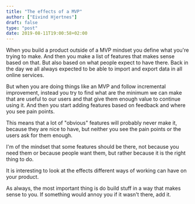 ```yaml
---
title: "The effects of a MVP"
author: ["Eivind Hjertnes"]
draft: false
type: "post"
date: 2019-08-11T19:00:58+02:00
---
```


When you build a product outside of a MVP mindset you define what you're
trying to make. And then you make a list of features that makes sense
based on that. But also based on what people expect to have there. Back
in the day we all always expected to be able to import and export data
in all online services.

But when you are doing things like an MVP and follow incremental
improvement, instead you try to find what are the minimum we can make
that are useful to our users and that give them enough value to continue
using it. And then you start adding features based on feedback and where
you see pain points.

This means that a lot of "obvious" features will probably never make it,
because they are nice to have, but neither you see the pain points or
the users ask for them enough.

I'm of the mindset that some features should be there, not because you
need them or because people want them, but rather because it is the
right thing to do.

It is interesting to look at the effects different ways of working can
have on your product.

As always, the most important thing is do build stuff in a way that
makes sense to you. If something would annoy you if it wasn't there, add
it.
